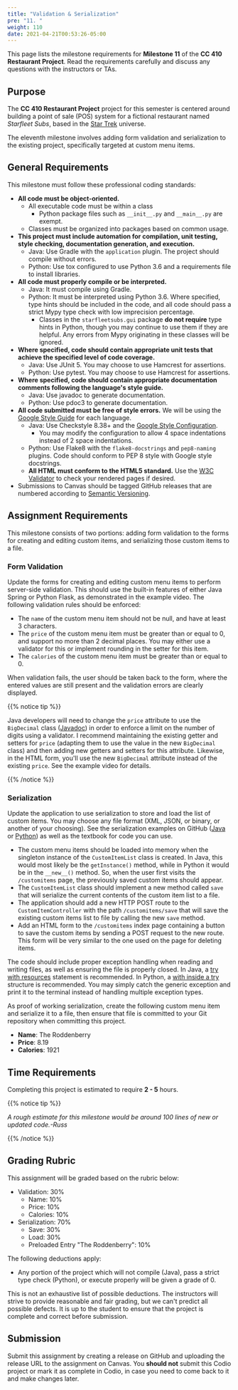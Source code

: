 ```yaml
---
title: "Validation & Serialization"
pre: "11. "
weight: 110
date: 2021-04-21T00:53:26-05:00
---
```


This page lists the milestone requirements for **Milestone 11** of the **CC 410 Restaurant Project**. Read the requirements carefully and discuss any questions with the instructors or TAs. 

## Purpose

The **CC 410 Restaurant Project** project for this semester is centered around building a point of sale (POS) system for a fictional restaurant named _Starfleet Subs_, based in the [Star Trek](https://en.wikipedia.org/wiki/Star_Trek) universe. 

The eleventh milestone involves adding form validation and serialization to the existing project, specifically targeted at custom menu items.

## General Requirements

This milestone must follow these professional coding standards:

* **All code must be object-oriented.**
  * All executable code must be within a class
    * Python package files such as `__init__.py` and `__main__.py` are exempt.
  * Classes must be organized into packages based on common usage.
* **This project must include automation for compilation, unit testing, style checking, documentation generation, and execution.**
  * Java: Use Gradle with the `application` plugin. The project should compile without errors.
  * Python: Use tox configured to use Python 3.6 and a requirements file to install libraries.
* **All code must properly compile or be interpreted.**
  * Java: It must compile using Gradle.
  * Python: It must be interpreted using Python 3.6. Where specified, type hints should be included in the code, and all code should pass a strict Mypy type check with low imprecision percentage.
    * Classes in the `starfleetsubs.gui` package **do not require** type hints in Python, though you may continue to use them if they are helpful. Any errors from Mypy originating in these classes will be ignored.
* **Where specified, code should contain appropriate unit tests that achieve the specified level of code coverage.**
  * Java: Use JUnit 5. You may choose to use Hamcrest for assertions.
  * Python: Use pytest. You may choose to use Hamcrest for assertions.
* **Where specified, code should contain appropriate documentation comments following the language's style guide.**
  * Java: Use javadoc to generate documentation.
  * Python: Use pdoc3 to generate documentation.
* **All code submitted must be free of style errors.** We will be using the [Google Style Guide](https://google.github.io/styleguide/) for each language. 
  * Java: Use Checkstyle 8.38+ and the [Google Style Configuration](https://raw.githubusercontent.com/checkstyle/checkstyle/checkstyle-8.38/src/main/resources/google_checks.xml). 
    * You may modify the configuration to allow 4 space indentations instead of 2 space indentations.
  * Python: Use Flake8 with the `flake8-docstrings` and `pep8-naming` plugins. Code should conform to PEP 8 style with Google style docstrings. 
  * **All HTML must conform to the HTML5 standard.** Use the [W3C Validator](https://validator.w3.org/) to check your rendered pages if desired.
* Submissions to Canvas should be tagged GitHub releases that are numbered according to [Semantic Versioning](https://semver.org/).

## Assignment Requirements

This milestone consists of two portions: adding form validation to the forms for creating and editing custom items, and serializing those custom items to a file.

### Form Validation

Update the forms for creating and editing custom menu items to perform server-side validation. This should use the built-in features of either Java Spring or Python Flask, as demonstrated in the example video. The following validation rules should be enforced:

* The `name` of the custom menu item should not be null, and have at least 3 characters.
* The `price` of the custom menu item must be greater than or equal to 0, and support no more than 2 decimal places. You may either use a validator for this or implement rounding in the setter for this item.
* The `calories` of the custom menu item must be greater than or equal to 0.

When validation fails, the user should be taken back to the form, where the entered values are still present and the validation errors are clearly displayed. 

{{% notice tip %}}

Java developers will need to change the `price` attribute to use the `BigDecimal` class ([Javadoc](https://docs.oracle.com/javase/8/docs/api/java/math/BigDecimal.html)) in order to enforce a limit on the number of digits using a validator. I recommend maintaining the existing getter and setters for `price` (adapting them to use the value in the new `BigDecimal` class) and then adding new getters and setters for this attribute. Likewise, in the HTML form, you'll use the new `BigDecimal` attribute instead of the existing `price`. See the example video for details.

{{% /notice %}}

### Serialization

Update the application to use serialization to store and load the list of custom items. You may choose any file format (XML, JSON, or binary, or another of your choosing). See the serialization examples on GitHub ([Java](https://github.com/K-State-Computational-Core/serialization-examples-java) or [Python](https://github.com/K-State-Computational-Core/serialization-examples-python)) as well as the textbook for code you can use.

* The custom menu items should be loaded into memory when the singleton instance of the `CustomItemList` class is created. In Java, this would most likely be the `getInstance()` method, while in Python it would be in the `__new__()` method. So, when the user first visits the `/customitems` page, the previously saved custom items should appear.
* The `CustomItemList` class should implement a new method called `save` that will serialize the current contents of the custom item list to a file.
* The application should add a new HTTP POST route to the `CustomItemController` with the path `/customitems/save` that will save the existing custom items list to file by calling the new `save` method. 
* Add an HTML form to the `/customitems` index page containing a button to save the custom items by sending a POST request to the new route. This form will be very similar to the one used on the page for deleting items.

The code should include proper exception handling when reading and writing files, as well as ensuring the file is properly closed. In Java, a [try with resources](Yhttps://docs.oracle.com/javase/tutorial/essential/exceptions/tryResourceClose.html) statement is recommended. In Python, a [with inside a try](https://realpython.com/python-exceptions/) structure is recommended. You may simply catch the generic exception and print it to the terminal instead of handling multiple exception types.

As proof of working serialization, create the following custom menu item and serialize it to a file, then ensure that file is committed to your Git repository when committing this project.

* **Name**: The Roddenberry
* **Price**: 8.19
* **Calories**: 1921

## Time Requirements

Completing this project is estimated to require **2 - 5** hours.

{{% notice tip %}}

_A rough estimate for this milestone would be around 100 lines of new or updated code.-Russ_

{{% /notice %}}

## Grading Rubric

This assignment will be graded based on the rubric below:

* Validation: 30%
  * Name: 10%
  * Price: 10%
  * Calories: 10%
* Serialization: 70%
  * Save: 30%
  * Load: 30%
  * Preloaded Entry "The Roddenberry": 10%

The following deductions apply:

* Any portion of the project which will not compile (Java), pass a strict type check (Python), or execute properly will be given a grade of 0.

This is not an exhaustive list of possible deductions. The instructors will strive to provide reasonable and fair grading, but we can't predict all possible defects. It is up to the student to ensure that the project is complete and correct before submission. 

## Submission

Submit this assignment by creating a release on GitHub and uploading the release URL to the assignment on Canvas. You **should not** submit this Codio project or mark it as complete in Codio, in case you need to come back to it and make changes later.